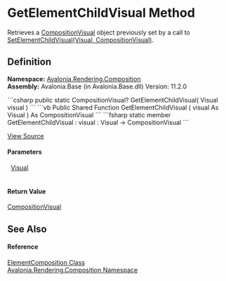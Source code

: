 # GetElementChildVisual Method


Retrieves a <a href="T_Avalonia_Rendering_Composition_CompositionVisual">CompositionVisual</a> object previously set by a call to <a href="M_Avalonia_Rendering_Composition_ElementComposition_SetElementChildVisual">SetElementChildVisual(Visual, CompositionVisual)</a>.



## Definition
**Namespace:** <a href="N_Avalonia_Rendering_Composition">Avalonia.Rendering.Composition</a>  
**Assembly:** Avalonia.Base (in Avalonia.Base.dll) Version: 11.2.0

<Tabs groupId="api-code-preview">
<TabItem value="csharp" label="C#">
```csharp
public static CompositionVisual? GetElementChildVisual(
	Visual visual
)
```
</TabItem>
<TabItem value="vb" label="VB">
```vb
Public Shared Function GetElementChildVisual ( 
	visual As Visual
) As CompositionVisual
```
</TabItem>
<TabItem value="fsharp" label="F#">
```fsharp
static member GetElementChildVisual : 
        visual : Visual -> CompositionVisual 
```
</TabItem>
</Tabs>



<a href="https://github.com/AvaloniaUI/Avalonia/tree/master/src/Avalonia.Base/Rendering/Composition/ElementCompositionPreview.cs#L34" title="View the source code">View Source</a>



#### Parameters
<dl><dt>  <a href="T_Avalonia_Visual">Visual</a></dt><dd> </dd></dl>

#### Return Value
<a href="T_Avalonia_Rendering_Composition_CompositionVisual">CompositionVisual</a>

## See Also


#### Reference
<a href="T_Avalonia_Rendering_Composition_ElementComposition">ElementComposition Class</a>  
<a href="N_Avalonia_Rendering_Composition">Avalonia.Rendering.Composition Namespace</a>  

